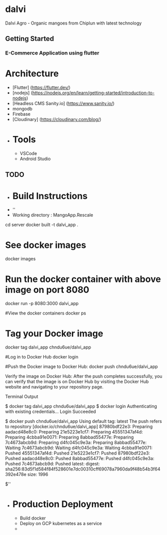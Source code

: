# dalvi

Dalvi Agro - Organic mangoes from Chiplun with latest technology

## Getting Started

### E-Commerce Application using flutter
# Architecture
- [Flutter] (https://flutter.dev/)
- [nodejs] (https://nodejs.org/en/learn/getting-started/introduction-to-nodejs)
- [Headless CMS Sanity.io] (https://www.sanity.io/)
- mongodb
- Firebase
- [Cloudinary] (https://cloudinary.com/blog/)
- # Tools
  - VSCode
  - Android Studio

## TODO
- # Build Instructions
- ''
- Working directory : MangoApp.Rescale

cd server
docker built -t dalvi_app .

# See docker images 
docker images

# Run the docker container with above image on port 8080
docker run -p 8080:3000 dalvi_app

#View the docker containers
docker ps


# Tag your Docker image
docker tag dalvi_app chndu6ue/dalvi_app

#Log in to Docker Hub
docker login

#Push the Docker image to Docker Hub:
docker push chndu6ue/dalvi_app


Verify the image on Docker Hub: After the push completes successfully, you can verify that the image is on Docker Hub by visiting the Docker Hub website and navigating to your repository page.

Terminal Output 

$ docker tag dalvi_app chndu6ue/dalvi_app
$ docker login
Authenticating with existing credentials...
Login Succeeded


$ docker push chndu6ue/dalvi_app
Using default tag: latest
The push refers to repository [docker.io/chndu6ue/dalvi_app]
87980bdf22e3: Preparing
aadacd48e8c0: Preparing
21e5223e1cf7: Preparing
45551347af4d: Preparing
4cbba91e0071: Preparing
8abbad55477e: Preparing
7c4673abcb9d: Preparing
d4fc045c9e3a: Preparing
8abbad55477e: Waiting
7c4673abcb9d: Waiting
d4fc045c9e3a: Waiting
4cbba91e0071: Pushed
45551347af4d: Pushed
21e5223e1cf7: Pushed
87980bdf22e3: Pushed
aadacd48e8c0: Pushed
8abbad55477e: Pushed
d4fc045c9e3a: Pushed
7c4673abcb9d: Pushed
latest: digest: sha256:83d5f1d584f84f528601e7dc00310cff69078a7960da9f48b54b3f64392e478e size: 1996

$''
- # Production Deployment
  - Build docker
  - Deploy on GCP kubernetes as a service
  - 